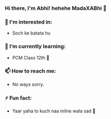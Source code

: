 ### Hi there, I'm Abhi! hehehe MadaXABhi 👋

### 🔭 I'm interested in:
- Soch ke batata hu 

### 🌱 I’m currently learning:
- PCM Class 12th 🐍

### 📫 How to reach me:
- No ways sorry. 

### ⚡ Fun fact:
- Yaar yaha to kuch naa milne wala sad 🐍
